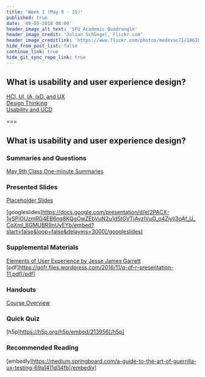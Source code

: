 ```yaml
---
title: 'Week 1 (May 9 - 15)'
published: true
date: '09-05-2018 00:00'
header_image_alt_text: 'SFU Academic Quadrangle'
header_image_credit: 'Julian Schüngel, Flickr.com'
header_image_creditlink: 'https://www.flickr.com/photos/medevac71/10610701655/'
hide_from_post_list: false
continue_link: true
hide_git_sync_repo_link: true
---
```


## What is usability and user experience design?
[HCI, UI, IA, IxD, and UX](https://www.google.ca/slides/about/)  
[Design Thinking](https://www.google.ca/slides/about/)  
[Usability and UCD](https://www.google.ca/slides/about/)  

===

## **What is usability and user experience design?**

### Summaries and Questions  
[May 9th Class One-minute Summaries](https://canvas.sfu.ca/courses/55288/assignments)

### Presented Slides  
[Placeholder Slides](https://docs.google.com/presentation/d/e/2PACX-1vSPiOUzmRG4EB6ng8KQgOwZEbVuN2u1d5tGVTiAyzlVuO_o4Zjyli3oAf_U_CqXml_6GMUBR9nUyEYb/pub?start=false&loop=false&delayms=3000)

[googleslides]https://docs.google.com/presentation/d/e/2PACX-1vSPiOUzmRG4EB6ng8KQgOwZEbVuN2u1d5tGVTiAyzlVuO_o4Zjyli3oAf_U_CqXml_6GMUBR9nUyEYb/embed?start=false&loop=false&delayms=3000[/googleslides]

### Supplemental Materials  
[Elements of User Experience by Jesse James Garrett](https://qofr.files.wordpress.com/2016/11/q-of-r-presentation-11.pdf)  
[pdf]https://qofr.files.wordpress.com/2016/11/q-of-r-presentation-11.pdf[/pdf]

### Handouts
[Course Overview](https://canvas.sfu.ca/courses/55288/files)  

### Quick Quiz
[h5p]https://h5p.org/h5p/embed/213956[/h5p]  

### Recommended Reading  
[embedly]https://medium.springboard.com/a-guide-to-the-art-of-guerrilla-ux-testing-69a1411d34fb[/embedly]
